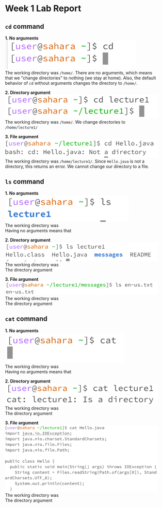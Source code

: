 # Week 1 Lab Report
## `cd` command

**1. No arguments**  
![Image](cdnoargs.PNG)  
The working directory was `/home/`. There are no arguments, which means that we "change directories" to nothing (we stay at home). Also, the default behavior of `cd` without arguments changes the directory to `/home/`.    

**2. Directory argument**  
![Image](cddirectoryarg.PNG)  
The working directory was `/home/`. We change directories to `/home/lecture1/`  

**3. File argument**  
![Image](cdfilearg.PNG)  
The working directory was  `/home/lecture1/`. Since `Hello.java` is not a directory, this returns an error. We cannot change our directory to a file.  

## `ls` command
**1. No arguments**  
![Image](lsnoargs.PNG)  
The working directory was  
Having no arguments means that  

**2. Directory argument**  
![Image](lsdirectoryarg.PNG)  
The working directory was  
The directory argument  

**3. File argument**  
![Image](lsfileargs.PNG)  
The working directory was  
The directory argument  



## `cat` command
**1. No arguments**  
![Image](catnoargs.PNG)  
The working directory was  
Having no arguments means that  

**2. Directory argument**  
![Image](catdirectoryarg.PNG)  
The working directory was  
The directory argument  

**3. File argument**  
![Image](catfileargs.PNG)  
The working directory was  
The directory argument  
